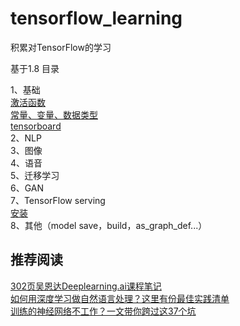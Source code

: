 # tensorflow_learning

积累对TensorFlow的学习

基于1.8
目录

1、基础<br>
[激活函数<br>](https://github.com/Luka0612/tensorflow_learning/blob/master/basic/activation_function.ipynb)
[常量、变量、数据类型<br>](https://github.com/Luka0612/tensorflow_learning/blob/master/basic/constant_variable.ipynb)
[tensorboard<br>](https://github.com/Luka0612/tensorflow_learning/blob/master/basic/tensor_board.py)
2、NLP<br>
3、图像<br>
4、语音<br>
5、迁移学习<br>
6、GAN<br>
7、TensorFlow serving<br>
[安装<br>](https://github.com/Luka0612/tensorflow_learning/blob/master/serving/install.sh)
8、其他（model save，build，as_graph_def...）


## 推荐阅读
[302页吴恩达Deeplearning.ai课程笔记<br>](https://mp.weixin.qq.com/s/qBRw5ZPERKWfjC49k4_Ngg)
[如何用深度学习做自然语言处理？这里有份最佳实践清单<br>](https://mp.weixin.qq.com/s?__biz=MzA3MzI4MjgzMw==&mid=2650729318&idx=1&sn=0bd03d7add9d9b6a5fbd1060f5d33dbd&chksm=871b2f18b06ca60e479a66abf35ab3f0ac7374e37589edd90f1b25c4d71ba082d2048525dd7b&scene=0&key=9abd68f564ce3a5b9a2444e4024150b8c7d43edd34069b0c591bbb6fede59d5016b057cf8c7e2eb25c71e5dfdc79537df6f250d5025e72603267c6fc0eddec2b5e0b6e5bc04de2b4c00b74a0e4e00247&ascene=0&uin=MjIxNDE3NjU%3D&devicetype=iMac+MacBookPro13%2C3+OSX+OSX+10.12.5+build(16F73)&version=12020810&nettype=WIFI&fontScale=100&pass_ticket=QS3xE7rlRUit3hERsVqvEdgYd%2BlrTdLjfmVVciufaEo%3D)
[训练的神经网络不工作？一文带你跨过这37个坑<br>](https://mp.weixin.qq.com/s/C87vBloGcdJZTB27Q6WzRQ)
